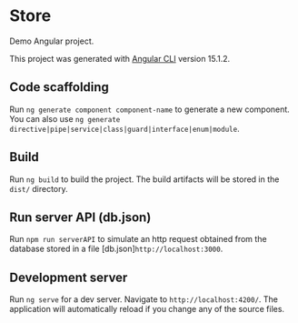# Store

Demo Angular project. 

This project was generated with [Angular CLI](https://github.com/angular/angular-cli) version 15.1.2.

## Code scaffolding

Run `ng generate component component-name` to generate a new component. You can also use `ng generate directive|pipe|service|class|guard|interface|enum|module`.

## Build

Run `ng build` to build the project. The build artifacts will be stored in the `dist/` directory.

## Run server API (db.json)

Run `npm run serverAPI` to simulate an http request obtained from the database stored in a file [db.json]`http://localhost:3000`.

## Development server

Run `ng serve` for a dev server. Navigate to `http://localhost:4200/`. The application will automatically reload if you change any of the source files.

